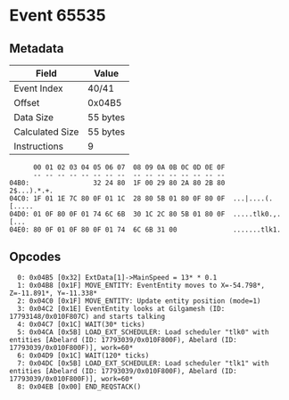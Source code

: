 # Event 65535

## Metadata

| Field           | Value    |
|-----------------|----------|
| Event Index     | 40/41    |
| Offset          | 0x04B5   |
| Data Size       | 55 bytes |
| Calculated Size | 55 bytes |
| Instructions    | 9        |

```
      00 01 02 03 04 05 06 07  08 09 0A 0B 0C 0D 0E 0F
      -- -- -- -- -- -- -- --  -- -- -- -- -- -- -- --
04B0:                32 24 80  1F 00 29 80 2A 80 2B 80       2$...).*.+.
04C0: 1F 01 1E 7C 80 0F 01 1C  28 80 5B 01 80 0F 80 0F  ...|....(.[.....
04D0: 01 0F 80 0F 01 74 6C 6B  30 1C 2C 80 5B 01 80 0F  .....tlk0.,.[...
04E0: 80 0F 01 0F 80 0F 01 74  6C 6B 31 00              .......tlk1.    
```

## Opcodes

```
  0: 0x04B5 [0x32] ExtData[1]->MainSpeed = 13* * 0.1
  1: 0x04B8 [0x1F] MOVE_ENTITY: EventEntity moves to X=-54.798*, Z=-11.891*, Y=-11.338*
  2: 0x04C0 [0x1F] MOVE_ENTITY: Update entity position (mode=1)
  3: 0x04C2 [0x1E] EventEntity looks at Gilgamesh (ID: 17793148/0x010F807C) and starts talking
  4: 0x04C7 [0x1C] WAIT(30* ticks)
  5: 0x04CA [0x5B] LOAD_EXT_SCHEDULER: Load scheduler "tlk0" with entities [Abelard (ID: 17793039/0x010F800F), Abelard (ID: 17793039/0x010F800F)], work=60*
  6: 0x04D9 [0x1C] WAIT(120* ticks)
  7: 0x04DC [0x5B] LOAD_EXT_SCHEDULER: Load scheduler "tlk1" with entities [Abelard (ID: 17793039/0x010F800F), Abelard (ID: 17793039/0x010F800F)], work=60*
  8: 0x04EB [0x00] END_REQSTACK()
```
